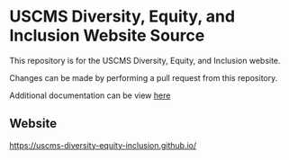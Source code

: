 # USCMS Diversity, Equity, and Inclusion Website Source

This repository is for the USCMS Diversity, Equity, and Inclusion website.

Changes can be made by performing a pull request from this repository.

Additional documentation can be view [here](https://github.com/uscms-diversity-equity-inclusion/uscms-diversity-equity-inclusion.github.io/tree/main/pages/web_docs)

## Website 
<https://uscms-diversity-equity-inclusion.github.io/>